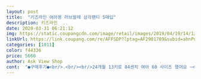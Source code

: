 ```yaml
---
layout: post 
title:  "키즈라인 여아용 러브발레 삼각팬티 5매입" 
description: 키즈라인  ..
date: 2020-03-31 06:21:12 
img: https://static.coupangcdn.com/image/retail/images/2019/04/19/14/1/7cc168a5-b854-43bb-a5c3-ecbe5d984066.jpg 
linkUrl: https://link.coupang.com/re/AFFSDP?lptag=AF2901789&subid=ahnPublicAsk&pageKey=211169463&itemId=632033677&vendorItemId=4668163977&traceid=V0-113-1f09bfd84ecc885b 
categories: [1011] 
color: f44336 
price: 5660 
author: Ask View Shop 
cont:  "●구매후기●<br/>.<br/><br/>24개월 13키로 84센치 여아 60 사이즈 했어요 ~<br/>29개월 13.<br/>5<br/> -14키로여아<br/>5660 원구매<br/>6세, 9월생 그냥 그 또래 평균<br/>70사이즈사서 건조기 돌려서 입히는중<br/>가격 : 5천원대 장당1천원초반<br/>가격보세요! 고민하는 시간이 더 비쌉니다,<br/>가성비 좋은거 같아요 ~<br/>검색하고있는데 공주들이 너무 화려해서 실명할거같은 이 빤쮸를 딸아이가 보고 말았음<br/>그런거 전혀 없어요 ~<br/>그렇지 않게 잘 온거같구요 ~<br/>극단적 상황에 몰릴때면 늘 결국 로켓배송쿠팡밖에 생각안남<br/>근데 손빨래 후 꽉 짰는데 민무늬팬티에 무늬팬티 그림이 찍히고 지워지질않네요.<br/>.<br/>새팬티가 물려받은 헌팬티같아보이고 슬펐어요.<br/>.<br/>ㅠㅠ<br/>근데 진짜 그것만 빼면 가격대비는<br/>나름 인스타하는 엄마라 감성적인 빤쮸를 사주고싶어서, 잔꽃무늬? 체크? 하늘하늘하면서, 힙한거같고, 단정하면서, 빈티지한데, 유니크한, 하튼 그 어딘가에 있는 감성뽀시는 빤쮸를 입혀주고싶었던 엄마사람,<br/>나비*듀얼핏XL/팸*스XL 입는 아이인데 부드럽게 잘 맞아요.<br/><br/>넉넉하고 좋구요 ~<br/>디자인: 아이들 취향저격<br/>바로 이거라며, 당장 주문하라며, 대신 결재버튼 눌러주던 딸아이의 손길을 잊을 수 없네요,<br/>받자마자 손세탁하는데 물은 좀 빠지더라구요.<br/>(애기속옷은 다른곳도 다들 똑같은것같아요)<br/>발레를 좋아하는 아이라 보자마자 너무 좋아했어요.<br/><br/>배변훈련하며 배변팬티는 기저귀라 느끼는것같아서 일반팬티구매했어요.<br/><br/>사세요! 감성, 재질, 그런거 필요없어요, 결재하는 순간 자유로워집니다,<br/>사이즈가 뒤죽박죽이라고 평들이 쫌 있엇는데 ,<br/>세탁해봤는데 ~<br/>실밥이 풀린다던가  팬티 프린트가 갈라졋다던가 ... <br/><br/>아이가 엄청 좋아하네요 ^^<br/>얇아서 금방 해질까 싶긴 한데 ~<br/>우리 딸 빤쮸들 쫙~ 펼쳐놓고 콧노래 흥얼대며 오늘은 뭐입을까  셋팅하는 뒷모습에 하루빨리 못사준 저, 울~면서 후회하네<br/>이가격에 사놓고 불평불만 있는게 더이상하죠... <br/><br/>이것저것 예쁜 빤쥬들보며 코디 시뮬레이션도 해보고, 그와중에 놓치고싶지않은 가격, 재질, 밴딩 쪼임등등 고민하고있던차에,<br/>재구매 할거 같아요 ~<br/>쪼이거나 불편하다고 하는 부분없이 잘입음<br/>착용감 : 부드럽고 당기는느낌은 없어보임<br/>코로나는 길어지고 16개월아들, 6세딸과 함께하다보니 정신도 혼미하고 결재까지갔다가 기저귀갈고 똥닦아주고 싸우지말라며 복식호흡 한번씩 해주다보니 결재는 매번 무산되고 딸아이는 빤쮸가 찡긴다며 급기야 노빤쮸로 내복을 입기 시작했음<br/>팬티 오자마자 프린트가 이뻐서 그런지 ,<br/>포장상태: 박스에 각각비닐에 포장되어있음<br/>.<br/><br/>24개월 13키로 84센치 여아 60 사이즈 했어요 ~<br/>29개월 13.<br/>5<br/> -14키로여아<br/>5660 원구매<br/>6세, 9월생 그냥 그 또래 평균<br/>70사이즈사서 건조기 돌려서 입히는중<br/>가격 : 5천원대 장당1천원초반<br/>가격보세요! 고민하는 시간이 더 비쌉니다,<br/>가성비 좋은거 같아요 ~<br/>검색하고있는데 공주들이 너무 화려해서 실명할거같은 이 빤쮸를 딸아이가 보고 말았음<br/>그런거 전혀 없어요 ~<br/>그렇지 않게 잘 온거같구요 ~<br/>극단적 상황에 몰릴때면 늘 결국 로켓배송쿠팡밖에 생각안남<br/>근데 손빨래 후 꽉 짰는데 민무늬팬티에 무늬팬티 그림이 찍히고 지워지질않네요.<br/>.<br/>새팬티가 물려받은 헌팬티같아보이고 슬펐어요.<br/>.<br/>ㅠㅠ<br/>근데 진짜 그것만 빼면 가격대비는<br/>나름 인스타하는 엄마라 감성적인 빤쮸를 사주고싶어서, 잔꽃무늬? 체크? 하늘하늘하면서, 힙한거같고, 단정하면서, 빈티지한데, 유니크한, 하튼 그 어딘가에 있는 감성뽀시는 빤쮸를 입혀주고싶었던 엄마사람,<br/>나비*듀얼핏XL/팸*스XL 입는 아이인데 부드럽게 잘 맞아요.<br/><br/>넉넉하고 좋구요 ~<br/>디자인: 아이들 취향저격<br/>바로 이거라며, 당장 주문하라며, 대신 결재버튼 눌러주던 딸아이의 손길을 잊을 수 없네요,<br/>받자마자 손세탁하는데 물은 좀 빠지더라구요.<br/>(애기속옷은 다른곳도 다들 똑같은것같아요)<br/>발레를 좋아하는 아이라 보자마자 너무 좋아했어요.<br/><br/>배변훈련하며 배변팬티는 기저귀라 느끼는것같아서 일반팬티구매했어요.<br/><br/>사세요! 감성, 재질, 그런거 필요없어요, 결재하는 순간 자유로워집니다,<br/>사이즈가 뒤죽박죽이라고 평들이 쫌 있엇는데 ,<br/>세탁해봤는데 ~<br/>실밥이 풀린다던가  팬티 프린트가 갈라졋다던가 ... <br/><br/>아이가 엄청 좋아하네요 ^^<br/>얇아서 금방 해질까 싶긴 한데 ~<br/>우리 딸 빤쮸들 쫙~ 펼쳐놓고 콧노래 흥얼대며 오늘은 뭐입을까  셋팅하는 뒷모습에 하루빨리 못사준 저, 울~면서 후회하네<br/>이가격에 사놓고 불평불만 있는게 더이상하죠... <br/><br/>이것저것 예쁜 빤쥬들보며 코디 시뮬레이션도 해보고, 그와중에 놓치고싶지않은 가격, 재질, 밴딩 쪼임등등 고민하고있던차에,<br/>재구매 할거 같아요 ~<br/>쪼이거나 불편하다고 하는 부분없이 잘입음<br/>착용감 : 부드럽고 당기는느낌은 없어보임<br/>코로나는 길어지고 16개월아들, 6세딸과 함께하다보니 정신도 혼미하고 결재까지갔다가 기저귀갈고 똥닦아주고 싸우지말라며 복식호흡 한번씩 해주다보니 결재는 매번 무산되고 딸아이는 빤쮸가 찡긴다며 급기야 노빤쮸로 내복을 입기 시작했음<br/>팬티 오자마자 프린트가 이뻐서 그런지 ,<br/>포장상태: 박스에 각각비닐에 포장되어있음<br/>" 
---
```

